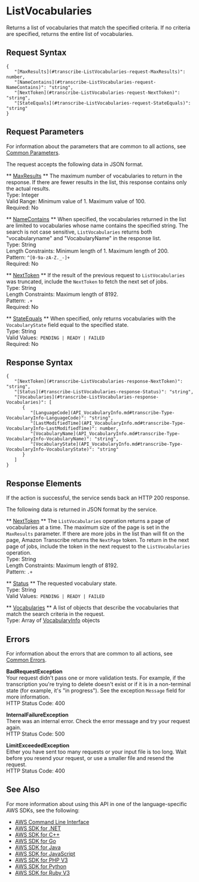 # ListVocabularies<a name="API_ListVocabularies"></a>

Returns a list of vocabularies that match the specified criteria\. If no criteria are specified, returns the entire list of vocabularies\.

## Request Syntax<a name="API_ListVocabularies_RequestSyntax"></a>

```
{
   "[MaxResults](#transcribe-ListVocabularies-request-MaxResults)": number,
   "[NameContains](#transcribe-ListVocabularies-request-NameContains)": "string",
   "[NextToken](#transcribe-ListVocabularies-request-NextToken)": "string",
   "[StateEquals](#transcribe-ListVocabularies-request-StateEquals)": "string"
}
```

## Request Parameters<a name="API_ListVocabularies_RequestParameters"></a>

For information about the parameters that are common to all actions, see [Common Parameters](CommonParameters.md)\.

The request accepts the following data in JSON format\.

 ** [MaxResults](#API_ListVocabularies_RequestSyntax) **   <a name="transcribe-ListVocabularies-request-MaxResults"></a>
The maximum number of vocabularies to return in the response\. If there are fewer results in the list, this response contains only the actual results\.  
Type: Integer  
Valid Range: Minimum value of 1\. Maximum value of 100\.  
Required: No

 ** [NameContains](#API_ListVocabularies_RequestSyntax) **   <a name="transcribe-ListVocabularies-request-NameContains"></a>
When specified, the vocabularies returned in the list are limited to vocabularies whose name contains the specified string\. The search is not case sensitive, `ListVocabularies` returns both "vocabularyname" and "VocabularyName" in the response list\.  
Type: String  
Length Constraints: Minimum length of 1\. Maximum length of 200\.  
Pattern: `^[0-9a-zA-Z._-]+`   
Required: No

 ** [NextToken](#API_ListVocabularies_RequestSyntax) **   <a name="transcribe-ListVocabularies-request-NextToken"></a>
If the result of the previous request to `ListVocabularies` was truncated, include the `NextToken` to fetch the next set of jobs\.  
Type: String  
Length Constraints: Maximum length of 8192\.  
Pattern: `.+`   
Required: No

 ** [StateEquals](#API_ListVocabularies_RequestSyntax) **   <a name="transcribe-ListVocabularies-request-StateEquals"></a>
When specified, only returns vocabularies with the `VocabularyState` field equal to the specified state\.  
Type: String  
Valid Values:` PENDING | READY | FAILED`   
Required: No

## Response Syntax<a name="API_ListVocabularies_ResponseSyntax"></a>

```
{
   "[NextToken](#transcribe-ListVocabularies-response-NextToken)": "string",
   "[Status](#transcribe-ListVocabularies-response-Status)": "string",
   "[Vocabularies](#transcribe-ListVocabularies-response-Vocabularies)": [ 
      { 
         "[LanguageCode](API_VocabularyInfo.md#transcribe-Type-VocabularyInfo-LanguageCode)": "string",
         "[LastModifiedTime](API_VocabularyInfo.md#transcribe-Type-VocabularyInfo-LastModifiedTime)": number,
         "[VocabularyName](API_VocabularyInfo.md#transcribe-Type-VocabularyInfo-VocabularyName)": "string",
         "[VocabularyState](API_VocabularyInfo.md#transcribe-Type-VocabularyInfo-VocabularyState)": "string"
      }
   ]
}
```

## Response Elements<a name="API_ListVocabularies_ResponseElements"></a>

If the action is successful, the service sends back an HTTP 200 response\.

The following data is returned in JSON format by the service\.

 ** [NextToken](#API_ListVocabularies_ResponseSyntax) **   <a name="transcribe-ListVocabularies-response-NextToken"></a>
The `ListVocabularies` operation returns a page of vocabularies at a time\. The maximum size of the page is set in the `MaxResults` parameter\. If there are more jobs in the list than will fit on the page, Amazon Transcribe returns the `NextPage` token\. To return in the next page of jobs, include the token in the next request to the `ListVocabularies` operation\.  
Type: String  
Length Constraints: Maximum length of 8192\.  
Pattern: `.+` 

 ** [Status](#API_ListVocabularies_ResponseSyntax) **   <a name="transcribe-ListVocabularies-response-Status"></a>
The requested vocabulary state\.  
Type: String  
Valid Values:` PENDING | READY | FAILED` 

 ** [Vocabularies](#API_ListVocabularies_ResponseSyntax) **   <a name="transcribe-ListVocabularies-response-Vocabularies"></a>
A list of objects that describe the vocabularies that match the search criteria in the request\.  
Type: Array of [VocabularyInfo](API_VocabularyInfo.md) objects

## Errors<a name="API_ListVocabularies_Errors"></a>

For information about the errors that are common to all actions, see [Common Errors](CommonErrors.md)\.

 **BadRequestException**   
Your request didn't pass one or more validation tests\. For example, if the transcription you're trying to delete doesn't exist or if it is in a non\-terminal state \(for example, it's "in progress"\)\. See the exception `Message` field for more information\.  
HTTP Status Code: 400

 **InternalFailureException**   
There was an internal error\. Check the error message and try your request again\.  
HTTP Status Code: 500

 **LimitExceededException**   
Either you have sent too many requests or your input file is too long\. Wait before you resend your request, or use a smaller file and resend the request\.  
HTTP Status Code: 400

## See Also<a name="API_ListVocabularies_SeeAlso"></a>

For more information about using this API in one of the language\-specific AWS SDKs, see the following:
+  [AWS Command Line Interface](https://docs.aws.amazon.com/goto/aws-cli/transcribe-2017-10-26/ListVocabularies) 
+  [AWS SDK for \.NET](https://docs.aws.amazon.com/goto/DotNetSDKV3/transcribe-2017-10-26/ListVocabularies) 
+  [AWS SDK for C\+\+](https://docs.aws.amazon.com/goto/SdkForCpp/transcribe-2017-10-26/ListVocabularies) 
+  [AWS SDK for Go](https://docs.aws.amazon.com/goto/SdkForGoV1/transcribe-2017-10-26/ListVocabularies) 
+  [AWS SDK for Java](https://docs.aws.amazon.com/goto/SdkForJava/transcribe-2017-10-26/ListVocabularies) 
+  [AWS SDK for JavaScript](https://docs.aws.amazon.com/goto/AWSJavaScriptSDK/transcribe-2017-10-26/ListVocabularies) 
+  [AWS SDK for PHP V3](https://docs.aws.amazon.com/goto/SdkForPHPV3/transcribe-2017-10-26/ListVocabularies) 
+  [AWS SDK for Python](https://docs.aws.amazon.com/goto/boto3/transcribe-2017-10-26/ListVocabularies) 
+  [AWS SDK for Ruby V3](https://docs.aws.amazon.com/goto/SdkForRubyV3/transcribe-2017-10-26/ListVocabularies) 